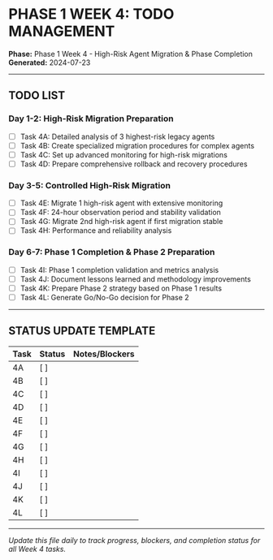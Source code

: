 # PHASE 1 WEEK 4: TODO MANAGEMENT

**Phase:** Phase 1 Week 4 - High-Risk Agent Migration & Phase Completion
**Generated:** 2024-07-23

---

## TODO LIST

### Day 1-2: High-Risk Migration Preparation
- [ ] Task 4A: Detailed analysis of 3 highest-risk legacy agents
- [ ] Task 4B: Create specialized migration procedures for complex agents
- [ ] Task 4C: Set up advanced monitoring for high-risk migrations
- [ ] Task 4D: Prepare comprehensive rollback and recovery procedures

### Day 3-5: Controlled High-Risk Migration
- [ ] Task 4E: Migrate 1 high-risk agent with extensive monitoring
- [ ] Task 4F: 24-hour observation period and stability validation
- [ ] Task 4G: Migrate 2nd high-risk agent if first migration stable
- [ ] Task 4H: Performance and reliability analysis

### Day 6-7: Phase 1 Completion & Phase 2 Preparation
- [ ] Task 4I: Phase 1 completion validation and metrics analysis
- [ ] Task 4J: Document lessons learned and methodology improvements
- [ ] Task 4K: Prepare Phase 2 strategy based on Phase 1 results
- [ ] Task 4L: Generate Go/No-Go decision for Phase 2

---

## STATUS UPDATE TEMPLATE

| Task  | Status      | Notes/Blockers |
|-------|-------------|----------------|
| 4A    | [ ]         |                |
| 4B    | [ ]         |                |
| 4C    | [ ]         |                |
| 4D    | [ ]         |                |
| 4E    | [ ]         |                |
| 4F    | [ ]         |                |
| 4G    | [ ]         |                |
| 4H    | [ ]         |                |
| 4I    | [ ]         |                |
| 4J    | [ ]         |                |
| 4K    | [ ]         |                |
| 4L    | [ ]         |                |

---

*Update this file daily to track progress, blockers, and completion status for all Week 4 tasks.* 